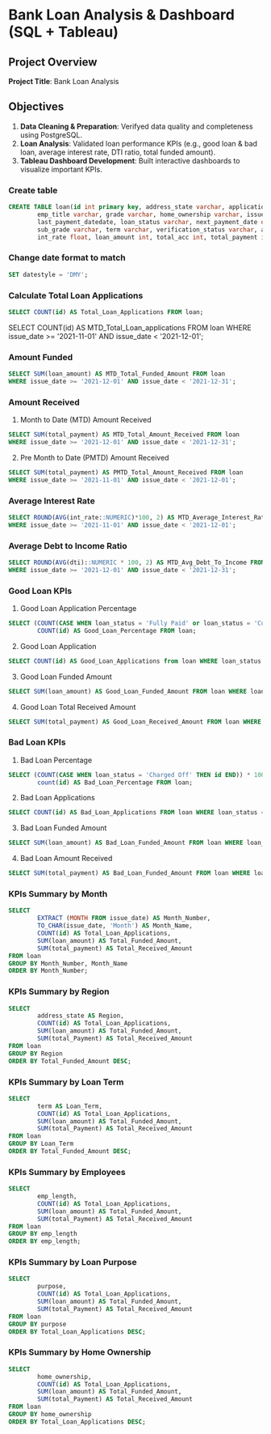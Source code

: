 # Bank Loan Analysis & Dashboard (SQL + Tableau)

## Project Overview

**Project Title**: Bank Loan Analysis

## Objectives

1. **Data Cleaning & Preparation**: Verifyed data quality and completeness using PostgreSQL.
2. **Loan Analysis**: Validated loan performance KPIs (e.g., good loan & bad loan, average interest rate, DTI ratio, total funded amount).
3. **Tableau Dashboard Development**: Built interactive dashboards to visualize important KPIs.

### Create table

```sql
CREATE TABLE loan(id int primary key, address_state varchar, application_type varchar, emp_length varchar, 
		emp_title varchar, grade varchar, home_ownership varchar, issue_date date, last_credit_pull_date date, 
		last_payment_datedate, loan_status varchar, next_payment_date date, member_id int, purpose varchar, 
		sub_grade varchar, term varchar, verification_status varchar, annual_income float, dti float, installment float, 
		int_rate float, loan_amount int, total_acc int, total_payment int);
```

### Change date format to match
```sql
SET datestyle = 'DMY';
```

### Calculate Total Loan Applications
```sql
SELECT COUNT(id) AS Total_Loan_Applications FROM loan;
```

SELECT COUNT(id) AS MTD_Total_Loan_applications FROM loan
WHERE issue_date >= '2021-11-01' AND issue_date < '2021-12-01';

### Amount Funded
```sql
SELECT SUM(loan_amount) AS MTD_Total_Funded_Amount FROM loan
WHERE issue_date >= '2021-12-01' AND issue_date < '2021-12-31';
```

### Amount Received
1. Month to Date (MTD) Amount Received
```sql
SELECT SUM(total_payment) AS MTD_Total_Amount_Received FROM loan
WHERE issue_date >= '2021-12-01' AND issue_date < '2021-12-31';
```
2. Pre Month to Date (PMTD) Amount Received
```sql
SELECT SUM(total_payment) AS PMTD_Total_Amount_Received FROM loan
WHERE issue_date >= '2021-11-01' AND issue_date < '2021-12-01';
```

### Average Interest Rate
```sql
SELECT ROUND(AVG(int_rate::NUMERIC)*100, 2) AS MTD_Average_Interest_Rate FROM loan
WHERE issue_date >= '2021-11-01' AND issue_date < '2021-12-01';
```

### Average Debt to Income Ratio
```sql
SELECT ROUND(AVG(dti)::NUMERIC * 100, 2) AS MTD_Avg_Debt_To_Income FROM loan
WHERE issue_date >= '2021-12-01' AND issue_date < '2021-12-31';
```

### Good Loan KPIs
1) Good Loan Application Percentage
```sql
SELECT (COUNT(CASE WHEN loan_status = 'Fully Paid' or loan_status = 'Current' THEN id END)) * 100 /
		COUNT(id) AS Good_Loan_Percentage FROM loan;
```
2) Good Loan Application
```sql
SELECT COUNT(id) AS Good_Loan_Applications from loan WHERE loan_status = 'Fully Paid' or loan_status = 'Current';
```
3) Good Loan Funded Amount
```sql
SELECT SUM(loan_amount) AS Good_Loan_Funded_Amount FROM loan WHERE loan_status = 'Fully Paid' OR loan_status = 'Current';
```
4) Good Loan Total Received Amount
```sql
SELECT SUM(total_payment) AS Good_Loan_Received_Amount FROM loan WHERE loan_status = 'Fully Paid' OR loan_status = 'Current';
```

### Bad Loan KPIs
1) Bad Loan Percentage
```sql
SELECT (COUNT(CASE WHEN loan_status = 'Charged Off' THEN id END)) * 100 /
		count(id) AS Bad_Loan_Percentage FROM loan;
```
2) Bad Loan Applications
```sql
SELECT COUNT(id) AS Bad_Loan_Applications FROM loan WHERE loan_status = 'Charged Off';
```
3) Bad Loan Funded Amount
```sql
SELECT SUM(loan_amount) AS Bad_Loan_Funded_Amount FROM loan WHERE loan_status = 'Charged Off';
```
4) Bad Loan Amount Received
```sql
SELECT SUM(total_payment) AS Bad_Loan_Funded_Amount FROM loan WHERE loan_status = 'Charged Off';
```

### KPIs Summary by Month
```sql
SELECT
		EXTRACT (MONTH FROM issue_date) AS Month_Number,
		TO_CHAR(issue_date, 'Month') AS Month_Name,
		COUNT(id) AS Total_Loan_Applications,
		SUM(loan_amount) AS Total_Funded_Amount,
		SUM(total_payment) AS Total_Received_Amount
FROM loan
GROUP BY Month_Number, Month_Name
ORDER BY Month_Number;
```

### KPIs Summary by Region
```sql
SELECT
		address_state AS Region,
		COUNT(id) AS Total_Loan_Applications,
		SUM(loan_amount) AS Total_Funded_Amount,
		SUM(total_Payment) AS Total_Received_Amount
FROM loan
GROUP BY Region
ORDER BY Total_Funded_Amount DESC;
```

### KPIs Summary by Loan Term
```sql
SELECT
		term AS Loan_Term,
		COUNT(id) AS Total_Loan_Applications,
		SUM(loan_amount) AS Total_Funded_Amount,
		SUM(total_Payment) AS Total_Received_Amount
FROM loan
GROUP BY Loan_Term
ORDER BY Total_Funded_Amount DESC;
```

### KPIs Summary by Employees 
```sql
SELECT
		emp_length,
		COUNT(id) AS Total_Loan_Applications,
		SUM(loan_amount) AS Total_Funded_Amount,
		SUM(total_Payment) AS Total_Received_Amount
FROM loan
GROUP BY emp_length
ORDER BY emp_length;
```

### KPIs Summary by Loan Purpose 
```sql
SELECT
		purpose,
		COUNT(id) AS Total_Loan_Applications,
		SUM(loan_amount) AS Total_Funded_Amount,
		SUM(total_Payment) AS Total_Received_Amount
FROM loan
GROUP BY purpose
ORDER BY Total_Loan_Applications DESC;
```

### KPIs Summary by Home Ownership
```sql
SELECT
		home_ownership,
		COUNT(id) AS Total_Loan_Applications,
		SUM(loan_amount) AS Total_Funded_Amount,
		SUM(total_Payment) AS Total_Received_Amount
FROM loan
GROUP BY home_ownership
ORDER BY Total_Loan_Applications DESC;
```
